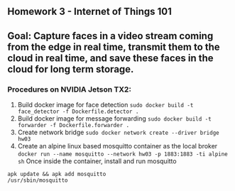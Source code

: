 ## Homework 3 - Internet of Things 101
## Goal: Capture faces in a video stream coming from the edge in real time, transmit them to the cloud in real time, and save these faces in the cloud for long term storage.

### Procedures on NVIDIA Jetson TX2:
1. Build docker image for face detection
```sudo docker build -t face_detector -f Dockerfile.detector .```
2. Build docker image for message forwarding
```sudo docker build -t forwarder -f Dockerfile.forwarder .```
3. Create network bridge
```sudo docker network create --driver bridge hw03```
4. Create an alpine linux based mosquitto container as the local broker
```docker run --name mosquitto --network hw03 -p 1883:1883 -ti alpine sh```
  Once inside the container, install and run mosquitto
  ```
  apk update && apk add mosquitto
  /usr/sbin/mosquitto
  ```
